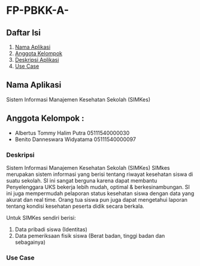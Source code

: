 # FP-PBKK-A-

## Daftar Isi
1. [Nama Aplikasi](#1-Nama-aplikasi)
2. [Anggota Kelompok](#2-anggota-kelompok)
3. [Deskripsi Aplikasi](#3-deskripsi)
4. [Use Case](#4-use-case)

## Nama Aplikasi
Sistem Informasi Manajemen Kesehatan Sekolah (SIMKes)

## Anggota Kelompok :
- Albertus Tommy Halim Putra 05111540000030
- Benito Danneswara Widyatama 05111540000097

### Deskripsi
Sistem Informasi Manajemen Kesehatan Sekolah (SIMKes)
SIMkes merupakan sistem informasi yang berisi tentang riwayat kesehatan siswa di suatu sekolah. SI ini sangat berguna karena dapat membantu Penyelenggara UKS bekerja lebih mudah, optimal & berkesinambungan. SI ini juga mempermudah pelaporan status kesehatan siswa dengan data yang akurat dan real time. Orang tua siswa pun juga dapat mengetahui laporan tentang kondisi kesehatan peserta didik secara berkala.

Untuk SIMKes sendiri berisi:
1. Data pribadi siswa (Identitas)
2. Data pemeriksaan fisik siswa (Berat badan, tinggi badan dan sebagainya)

### Use Case
